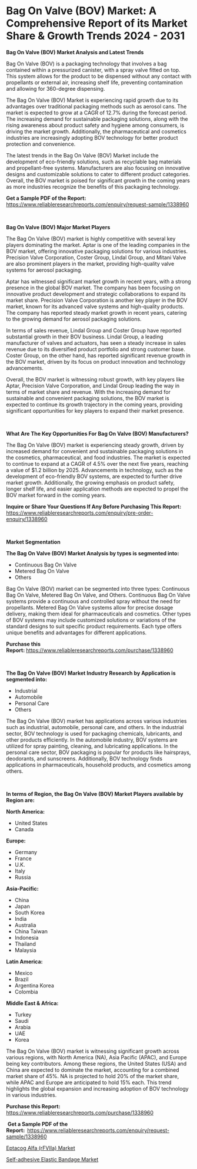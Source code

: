 <p><h1>Bag On Valve (BOV) Market: A Comprehensive Report of its Market Share & Growth Trends 2024 - 2031</h1></p><p><strong>Bag On Valve (BOV) Market Analysis and Latest Trends</strong></p>
<p><p>Bag On Valve (BOV) is a packaging technology that involves a bag contained within a pressurized canister, with a spray valve fitted on top. This system allows for the product to be dispensed without any contact with propellants or external air, increasing shelf life, preventing contamination and allowing for 360-degree dispensing. </p><p>The Bag On Valve (BOV) Market is experiencing rapid growth due to its advantages over traditional packaging methods such as aerosol cans. The market is expected to grow at a CAGR of 12.7% during the forecast period. The increasing demand for sustainable packaging solutions, along with the rising awareness about product safety and hygiene among consumers, is driving the market growth. Additionally, the pharmaceutical and cosmetics industries are increasingly adopting BOV technology for better product protection and convenience.</p><p>The latest trends in the Bag On Valve (BOV) Market include the development of eco-friendly solutions, such as recyclable bag materials and propellant-free systems. Manufacturers are also focusing on innovative designs and customizable solutions to cater to different product categories. Overall, the BOV market is poised for significant growth in the coming years as more industries recognize the benefits of this packaging technology.</p></p>
<p><strong>Get a Sample PDF of the Report:&nbsp;</strong> <a href="https://www.reliableresearchreports.com/enquiry/request-sample/1338960">https://www.reliableresearchreports.com/enquiry/request-sample/1338960</a></p>
<p>&nbsp;</p>
<p><strong>Bag On Valve (BOV) Major Market Players</strong></p>
<p><p>The Bag On Valve (BOV) market is highly competitive with several key players dominating the market. Aptar is one of the leading companies in the BOV market, offering innovative packaging solutions for various industries. Precision Valve Corporation, Coster Group, Lindal Group, and Mitani Valve are also prominent players in the market, providing high-quality valve systems for aerosol packaging.</p><p>Aptar has witnessed significant market growth in recent years, with a strong presence in the global BOV market. The company has been focusing on innovative product development and strategic collaborations to expand its market share. Precision Valve Corporation is another key player in the BOV market, known for its advanced valve systems and high-quality products. The company has reported steady market growth in recent years, catering to the growing demand for aerosol packaging solutions.</p><p>In terms of sales revenue, Lindal Group and Coster Group have reported substantial growth in their BOV business. Lindal Group, a leading manufacturer of valves and actuators, has seen a steady increase in sales revenue due to its diversified product portfolio and strong customer base. Coster Group, on the other hand, has reported significant revenue growth in the BOV market, driven by its focus on product innovation and technology advancements.</p><p>Overall, the BOV market is witnessing robust growth, with key players like Aptar, Precision Valve Corporation, and Lindal Group leading the way in terms of market share and revenue. With the increasing demand for sustainable and convenient packaging solutions, the BOV market is expected to continue its growth trajectory in the coming years, providing significant opportunities for key players to expand their market presence.</p></p>
<p>&nbsp;</p>
<p><strong>What Are The Key Opportunities For Bag On Valve (BOV) Manufacturers?</strong></p>
<p><p>The Bag On Valve (BOV) market is experiencing steady growth, driven by increased demand for convenient and sustainable packaging solutions in the cosmetics, pharmaceutical, and food industries. The market is expected to continue to expand at a CAGR of 4.5% over the next five years, reaching a value of $1.2 billion by 2025. Advancements in technology, such as the development of eco-friendly BOV systems, are expected to further drive market growth. Additionally, the growing emphasis on product safety, longer shelf life, and easier application methods are expected to propel the BOV market forward in the coming years.</p></p>
<p><strong>Inquire or Share Your Questions If Any Before Purchasing This Report:</strong> <a href="https://www.reliableresearchreports.com/enquiry/pre-order-enquiry/1338960">https://www.reliableresearchreports.com/enquiry/pre-order-enquiry/1338960</a></p>
<p>&nbsp;</p>
<p><strong>Market Segmentation</strong></p>
<p><strong>The Bag On Valve (BOV) Market Analysis by types is segmented into:</strong></p>
<p><ul><li>Continuous Bag On Valve</li><li>Metered Bag On Valve</li><li>Others</li></ul></p>
<p><p>Bag On Valve (BOV) market can be segmented into three types: Continuous Bag On Valve, Metered Bag On Valve, and Others. Continuous Bag On Valve systems provide a continuous and controlled spray without the need for propellants. Metered Bag On Valve systems allow for precise dosage delivery, making them ideal for pharmaceuticals and cosmetics. Other types of BOV systems may include customized solutions or variations of the standard designs to suit specific product requirements. Each type offers unique benefits and advantages for different applications.</p></p>
<p><strong>Purchase this Report:&nbsp;</strong><a href="https://www.reliableresearchreports.com/purchase/1338960">https://www.reliableresearchreports.com/purchase/1338960</a></p>
<p>&nbsp;</p>
<p><strong>The Bag On Valve (BOV) Market Industry Research by Application is segmented into:</strong></p>
<p><ul><li>Industrial</li><li>Automobile</li><li>Personal Care</li><li>Others</li></ul></p>
<p><p>The Bag On Valve (BOV) market has applications across various industries such as industrial, automobile, personal care, and others. In the industrial sector, BOV technology is used for packaging chemicals, lubricants, and other products efficiently. In the automobile industry, BOV systems are utilized for spray painting, cleaning, and lubricating applications. In the personal care sector, BOV packaging is popular for products like hairsprays, deodorants, and sunscreens. Additionally, BOV technology finds applications in pharmaceuticals, household products, and cosmetics among others.</p></p>
<p>&nbsp;</p>
<p><strong>In terms of Region, the Bag On Valve (BOV) Market Players available by Region are:</strong></p>
<p>
    <p> <strong> North America: </strong>
        <ul>
            <li>United States</li>
            <li>Canada</li>
        </ul>
        </p> 
    <p> <strong> Europe: </strong>
        <ul>
            <li>Germany</li>
            <li>France</li>
            <li>U.K.</li>
            <li>Italy</li>
            <li>Russia</li>
        </ul>
        </p> 
    <p> <strong> Asia-Pacific: </strong>
        <ul>
            <li>China</li>
            <li>Japan</li>
            <li>South Korea</li>
            <li>India</li>
            <li>Australia</li>
            <li>China Taiwan</li>
            <li>Indonesia</li>
            <li>Thailand</li>
            <li>Malaysia</li>
        </ul>
        </p> 
    <p> <strong> Latin America: </strong>
        <ul>
            <li>Mexico</li>
            <li>Brazil</li>
            <li>Argentina Korea</li>
            <li>Colombia</li>
        </ul>
        </p> 
    <p> <strong> Middle East & Africa: </strong>
        <ul>
            <li>Turkey</li>
            <li>Saudi</li>
            <li>Arabia</li>
            <li>UAE</li>
            <li>Korea</li>
        </ul>
    </p>
    </p>
<p><p>The Bag On Valve (BOV) market is witnessing significant growth across various regions, with North America (NA), Asia Pacific (APAC), and Europe being key contributors. Among these regions, the United States (USA) and China are expected to dominate the market, accounting for a combined market share of 45%. NA is projected to hold 20% of the market share, while APAC and Europe are anticipated to hold 15% each. This trend highlights the global expansion and increasing adoption of BOV technology in various industries.</p></p>
<p><strong>Purchase this Report: </strong><a href="https://www.reliableresearchreports.com/purchase/1338960">https://www.reliableresearchreports.com/purchase/1338960</a></p>
<p>&nbsp;<strong>Get a Sample PDF of the Report:&nbsp;&nbsp;</strong><a href="https://www.reliableresearchreports.com/enquiry/request-sample/1338960">https://www.reliableresearchreports.com/enquiry/request-sample/1338960</a></p>
<p><strong></strong></p>
<p><p><a href="https://github.com/BryceTownsendr/Market-Research-Report-List-3/blob/main/eptacog-alfa-rfviia-market.md">Eptacog Alfa (rFVIIa) Market</a></p><p><a href="https://github.com/Glendatilghmankmgz0rbhwpy/Market-Research-Report-List-1/blob/main/self-adhesive-elastic-bandage-market.md">Self-adhesive Elastic Bandage Market</a></p></p>